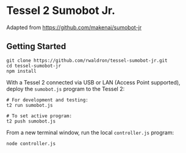 # Tessel 2 Sumobot Jr.

Adapted from https://github.com/makenai/sumobot-jr


## Getting Started

```
git clone https://github.com/rwaldron/tessel-sumobot-jr.git
cd tessel-sumobot-jr
npm install 
```

With a Tessel 2 connected via USB or LAN (Access Point supported), deploy the `sumobot.js` program to the Tessel 2: 

```
# For development and testing:
t2 run sumobot.js

# To set active program:
t2 push sumobot.js 
```

From a new terminal window, run the local `controller.js` program: 

```
node controller.js
```


